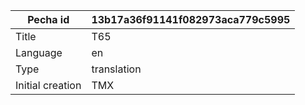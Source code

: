 |Pecha id | 13b17a36f91141f082973aca779c5995
| --- | --- 
|Title | T65 
|Language | en
|Type | translation
|Initial creation | TMX